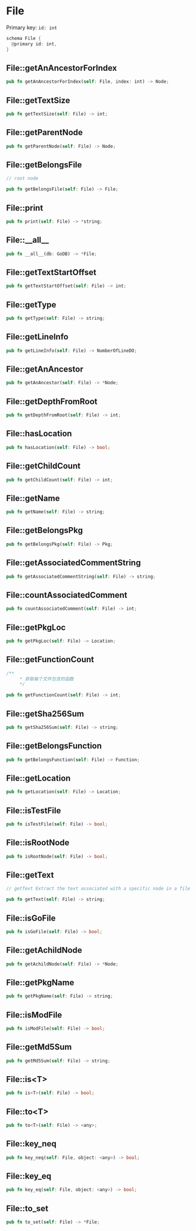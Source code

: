 # File

Primary key: `id: int`

```rust
schema File {
  @primary id: int,
}
```
## File::getAnAncestorForIndex

```rust
pub fn getAnAncestorForIndex(self: File, index: int) -> Node;
```
## File::getTextSize

```rust
pub fn getTextSize(self: File) -> int;
```
## File::getParentNode

```rust
pub fn getParentNode(self: File) -> Node;
```
## File::getBelongsFile

```rust
// root node
```
```rust
pub fn getBelongsFile(self: File) -> File;
```
## File::print

```rust
pub fn print(self: File) -> *string;
```
## File::\_\_all\_\_

```rust
pub fn __all__(db: GoDB) -> *File;
```
## File::getTextStartOffset

```rust
pub fn getTextStartOffset(self: File) -> int;
```
## File::getType

```rust
pub fn getType(self: File) -> string;
```
## File::getLineInfo

```rust
pub fn getLineInfo(self: File) -> NumberOfLineDO;
```
## File::getAnAncestor

```rust
pub fn getAnAncestor(self: File) -> *Node;
```
## File::getDepthFromRoot

```rust
pub fn getDepthFromRoot(self: File) -> int;
```
## File::hasLocation

```rust
pub fn hasLocation(self: File) -> bool;
```
## File::getChildCount

```rust
pub fn getChildCount(self: File) -> int;
```
## File::getName

```rust
pub fn getName(self: File) -> string;
```
## File::getBelongsPkg

```rust
pub fn getBelongsPkg(self: File) -> Pkg;
```
## File::getAssociatedCommentString

```rust
pub fn getAssociatedCommentString(self: File) -> string;
```
## File::countAssociatedComment

```rust
pub fn countAssociatedComment(self: File) -> int;
```
## File::getPkgLoc

```rust
pub fn getPkgLoc(self: File) -> Location;
```
## File::getFunctionCount

```rust
/**
     * 获取每个文件包含的函数
     */
```
```rust
pub fn getFunctionCount(self: File) -> int;
```
## File::getSha256Sum

```rust
pub fn getSha256Sum(self: File) -> string;
```
## File::getBelongsFunction

```rust
pub fn getBelongsFunction(self: File) -> Function;
```
## File::getLocation

```rust
pub fn getLocation(self: File) -> Location;
```
## File::isTestFile

```rust
pub fn isTestFile(self: File) -> bool;
```
## File::isRootNode

```rust
pub fn isRootNode(self: File) -> bool;
```
## File::getText

```rust
// getText Extract the text associated with a specific node in a file
```
```rust
pub fn getText(self: File) -> string;
```
## File::isGoFile

```rust
pub fn isGoFile(self: File) -> bool;
```
## File::getAchildNode

```rust
pub fn getAchildNode(self: File) -> *Node;
```
## File::getPkgName

```rust
pub fn getPkgName(self: File) -> string;
```
## File::isModFile

```rust
pub fn isModFile(self: File) -> bool;
```
## File::getMd5Sum

```rust
pub fn getMd5Sum(self: File) -> string;
```
## File::is\<T\>

```rust
pub fn is<T>(self: File) -> bool;
```
## File::to\<T\>

```rust
pub fn to<T>(self: File) -> <any>;
```
## File::key\_neq

```rust
pub fn key_neq(self: File, object: <any>) -> bool;
```
## File::key\_eq

```rust
pub fn key_eq(self: File, object: <any>) -> bool;
```
## File::to\_set

```rust
pub fn to_set(self: File) -> *File;
```
